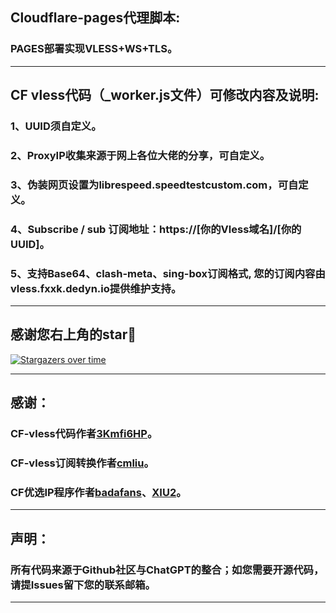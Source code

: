 ## Cloudflare-pages代理脚本:

### PAGES部署实现VLESS+WS+TLS。

------------------------------------------------------------------------
## CF vless代码（_worker.js文件）可修改内容及说明:

### 1、UUID须自定义。

### 2、ProxyIP收集来源于网上各位大佬的分享，可自定义。

### 3、伪装网页设置为librespeed.speedtestcustom.com，可自定义。

### 4、Subscribe / sub 订阅地址：https://[你的Vless域名]/[你的UUID]。

### 5、支持Base64、clash-meta、sing-box订阅格式, 您的订阅内容由vless.fxxk.dedyn.io提供维护支持。

------------------------------------------------------------------------
## 感谢您右上角的star🌟

[![Stargazers over time](https://starchart.cc/JustLagom/CF-EDTUNNEL.svg?variant=adaptive)](https://starchart.cc/JustLagom/CF-EDTUNNEL)

------------------------------------------------------------------------
## 感谢：

### CF-vless代码作者[3Kmfi6HP](https://github.com/3Kmfi6HP/EDtunnel)。
### CF-vless订阅转换作者[cmliu](https://github.com/cmliu/edgetunnel)。
### CF优选IP程序作者[badafans](https://github.com/badafans/Cloudflare-IP-SpeedTest)、[XIU2](https://github.com/XIU2/CloudflareSpeedTest)。

------------------------------------------------------------------------
## 声明：

### 所有代码来源于Github社区与ChatGPT的整合；如您需要开源代码，请提Issues留下您的联系邮箱。

------------------------------------------------------------------------
